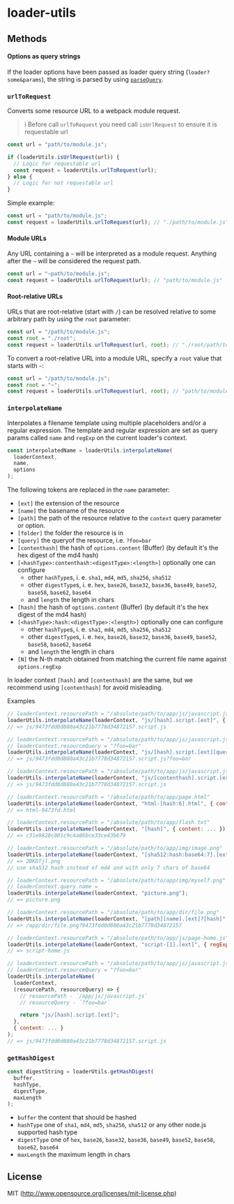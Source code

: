 # loader-utils

## Methods

#### Options as query strings

If the loader options have been passed as loader query string (`loader?some&params`), the string is parsed by using [`parseQuery`](#parsequery).

### `urlToRequest`

Converts some resource URL to a webpack module request.

> i Before call `urlToRequest` you need call `isUrlRequest` to ensure it is requestable url

```javascript
const url = "path/to/module.js";

if (loaderUtils.isUrlRequest(url)) {
  // Logic for requestable url
  const request = loaderUtils.urlToRequest(url);
} else {
  // Logic for not requestable url
}
```

Simple example:

```javascript
const url = "path/to/module.js";
const request = loaderUtils.urlToRequest(url); // "./path/to/module.js"
```

#### Module URLs

Any URL containing a `~` will be interpreted as a module request. Anything after the `~` will be considered the request path.

```javascript
const url = "~path/to/module.js";
const request = loaderUtils.urlToRequest(url); // "path/to/module.js"
```

#### Root-relative URLs

URLs that are root-relative (start with `/`) can be resolved relative to some arbitrary path by using the `root` parameter:

```javascript
const url = "/path/to/module.js";
const root = "./root";
const request = loaderUtils.urlToRequest(url, root); // "./root/path/to/module.js"
```

To convert a root-relative URL into a module URL, specify a `root` value that starts with `~`:

```javascript
const url = "/path/to/module.js";
const root = "~";
const request = loaderUtils.urlToRequest(url, root); // "path/to/module.js"
```

### `interpolateName`

Interpolates a filename template using multiple placeholders and/or a regular expression.
The template and regular expression are set as query params called `name` and `regExp` on the current loader's context.

```javascript
const interpolatedName = loaderUtils.interpolateName(
  loaderContext,
  name,
  options
);
```

The following tokens are replaced in the `name` parameter:

- `[ext]` the extension of the resource
- `[name]` the basename of the resource
- `[path]` the path of the resource relative to the `context` query parameter or option.
- `[folder]` the folder the resource is in
- `[query]` the queryof the resource, i.e. `?foo=bar`
- `[contenthash]` the hash of `options.content` (Buffer) (by default it's the hex digest of the md4 hash)
- `[<hashType>:contenthash:<digestType>:<length>]` optionally one can configure
  - other `hashType`s, i. e. `sha1`, `md4`, `md5`, `sha256`, `sha512`
  - other `digestType`s, i. e. `hex`, `base26`, `base32`, `base36`, `base49`, `base52`, `base58`, `base62`, `base64`
  - and `length` the length in chars
- `[hash]` the hash of `options.content` (Buffer) (by default it's the hex digest of the md4 hash)
- `[<hashType>:hash:<digestType>:<length>]` optionally one can configure
  - other `hashType`s, i. e. `sha1`, `md4`, `md5`, `sha256`, `sha512`
  - other `digestType`s, i. e. `hex`, `base26`, `base32`, `base36`, `base49`, `base52`, `base58`, `base62`, `base64`
  - and `length` the length in chars
- `[N]` the N-th match obtained from matching the current file name against `options.regExp`

In loader context `[hash]` and `[contenthash]` are the same, but we recommend using `[contenthash]` for avoid misleading.

Examples

```javascript
// loaderContext.resourcePath = "/absolute/path/to/app/js/javascript.js"
loaderUtils.interpolateName(loaderContext, "js/[hash].script.[ext]", { content: ... });
// => js/9473fdd0d880a43c21b7778d34872157.script.js

// loaderContext.resourcePath = "/absolute/path/to/app/js/javascript.js"
// loaderContext.resourceQuery = "?foo=bar"
loaderUtils.interpolateName(loaderContext, "js/[hash].script.[ext][query]", { content: ... });
// => js/9473fdd0d880a43c21b7778d34872157.script.js?foo=bar

// loaderContext.resourcePath = "/absolute/path/to/app/js/javascript.js"
loaderUtils.interpolateName(loaderContext, "js/[contenthash].script.[ext]", { content: ... });
// => js/9473fdd0d880a43c21b7778d34872157.script.js

// loaderContext.resourcePath = "/absolute/path/to/app/page.html"
loaderUtils.interpolateName(loaderContext, "html-[hash:6].html", { content: ... });
// => html-9473fd.html

// loaderContext.resourcePath = "/absolute/path/to/app/flash.txt"
loaderUtils.interpolateName(loaderContext, "[hash]", { content: ... });
// => c31e9820c001c9c4a86bce33ce43b679

// loaderContext.resourcePath = "/absolute/path/to/app/img/image.png"
loaderUtils.interpolateName(loaderContext, "[sha512:hash:base64:7].[ext]", { content: ... });
// => 2BKDTjl.png
// use sha512 hash instead of md4 and with only 7 chars of base64

// loaderContext.resourcePath = "/absolute/path/to/app/img/myself.png"
// loaderContext.query.name =
loaderUtils.interpolateName(loaderContext, "picture.png");
// => picture.png

// loaderContext.resourcePath = "/absolute/path/to/app/dir/file.png"
loaderUtils.interpolateName(loaderContext, "[path][name].[ext]?[hash]", { content: ... });
// => /app/dir/file.png?9473fdd0d880a43c21b7778d34872157

// loaderContext.resourcePath = "/absolute/path/to/app/js/page-home.js"
loaderUtils.interpolateName(loaderContext, "script-[1].[ext]", { regExp: "page-(.*)\\.js", content: ... });
// => script-home.js

// loaderContext.resourcePath = "/absolute/path/to/app/js/javascript.js"
// loaderContext.resourceQuery = "?foo=bar"
loaderUtils.interpolateName(
  loaderContext,
  (resourcePath, resourceQuery) => {
    // resourcePath - `/app/js/javascript.js`
    // resourceQuery - `?foo=bar`

    return "js/[hash].script.[ext]";
  },
  { content: ... }
);
// => js/9473fdd0d880a43c21b7778d34872157.script.js
```

### `getHashDigest`

```javascript
const digestString = loaderUtils.getHashDigest(
  buffer,
  hashType,
  digestType,
  maxLength
);
```

- `buffer` the content that should be hashed
- `hashType` one of `sha1`, `md4`, `md5`, `sha256`, `sha512` or any other node.js supported hash type
- `digestType` one of `hex`, `base26`, `base32`, `base36`, `base49`, `base52`, `base58`, `base62`, `base64`
- `maxLength` the maximum length in chars

## License

MIT (http://www.opensource.org/licenses/mit-license.php)
